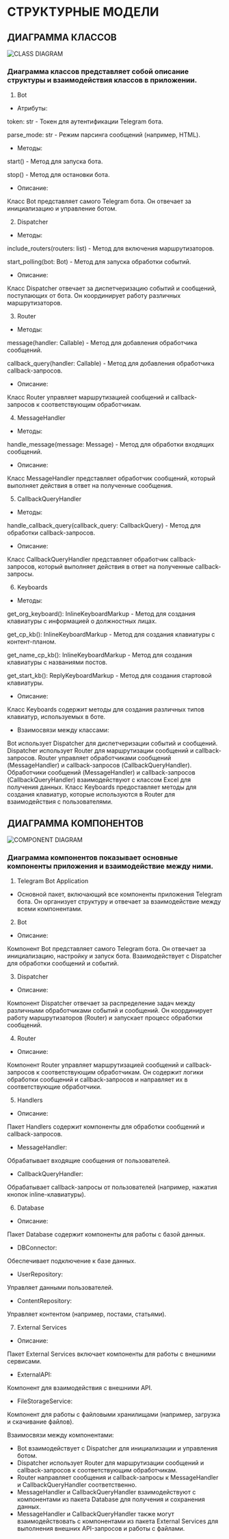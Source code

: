 # СТРУКТУРНЫЕ МОДЕЛИ

## ДИАГРАММА КЛАССОВ

![CLASS DIAGRAM](https://github.com/sinseiwas/PROspekt_bot/blob/6b714e3bdfb29a6f2e50132f1927614de408fe75/docs/diagrams/class_diagram.png)

### Диаграмма классов представляет собой описание структуры и взаимодействия классов в приложении.

1. Bot

- Атрибуты:

token: str - Токен для аутентификации Telegram бота.

parse_mode: str - Режим парсинга сообщений (например, HTML).
- Методы:

start() - Метод для запуска бота.

stop() - Метод для остановки бота.
- Описание:

Класс Bot представляет самого Telegram бота. Он отвечает за инициализацию и управление ботом.

2. Dispatcher

- Методы:

include_routers(routers: list) - Метод для включения маршрутизаторов.

start_polling(bot: Bot) - Метод для запуска обработки событий.
- Описание:

Класс Dispatcher отвечает за диспетчеризацию событий и сообщений, поступающих от бота. Он координирует работу различных маршрутизаторов.

3. Router

- Методы:

message(handler: Callable) - Метод для добавления обработчика сообщений.

callback_query(handler: Callable) - Метод для добавления обработчика callback-запросов.
- Описание:

Класс Router управляет маршрутизацией сообщений и callback-запросов к соответствующим обработчикам.

4. MessageHandler

- Методы:

handle_message(message: Message) - Метод для обработки входящих сообщений.
- Описание:

Класс MessageHandler представляет обработчик сообщений, который выполняет действия в ответ на полученные сообщения.

5. CallbackQueryHandler

- Методы:

handle_callback_query(callback_query: CallbackQuery) - Метод для обработки callback-запросов.
- Описание:

Класс CallbackQueryHandler представляет обработчик callback-запросов, который выполняет действия в ответ на полученные callback-запросы.

6. Keyboards

- Методы:

get_org_keyboard(): InlineKeyboardMarkup - Метод для создания клавиатуры с информацией о должностных лицах.

get_cp_kb(): InlineKeyboardMarkup - Метод для создания клавиатуры с контент-планом.

get_name_cp_kb(): InlineKeyboardMarkup - Метод для создания клавиатуры с названиями постов.

get_start_kb(): ReplyKeyboardMarkup - Метод для создания стартовой клавиатуры.
- Описание:

Класс Keyboards содержит методы для создания различных типов клавиатур, используемых в боте.
- Взаимосвязи между классами:

Bot использует Dispatcher для диспетчеризации событий и сообщений.
Dispatcher использует Router для маршрутизации сообщений и callback-запросов.
Router управляет обработчиками сообщений (MessageHandler) и callback-запросов (CallbackQueryHandler).
Обработчики сообщений (MessageHandler) и callback-запросов (CallbackQueryHandler) взаимодействуют с классом Excel для получения данных.
Класс Keyboards предоставляет методы для создания клавиатур, которые используются в Router для взаимодействия с пользователями.

## ДИАГРАММА КОМПОНЕНТОВ

![COMPONENT DIAGRAM](https://github.com/sinseiwas/PROspekt_bot/blob/6b714e3bdfb29a6f2e50132f1927614de408fe75/docs/diagrams/component_diagram.png)

### Диаграмма компонентов показывает основные компоненты приложения и взаимодействие между ними.

1. Telegram Bot Application

- Основной пакет, включающий все компоненты приложения Telegram бота. Он организует структуру и отвечает за взаимодействие между всеми компонентами.

2. Bot

- Описание:

Компонент Bot представляет самого Telegram бота. Он отвечает за инициализацию, настройку и запуск бота. Взаимодействует с Dispatcher для обработки сообщений и событий.

3. Dispatcher

- Описание:

Компонент Dispatcher отвечает за распределение задач между различными обработчиками событий и сообщений. Он координирует работу маршрутизаторов (Router) и запускает процесс обработки сообщений.

4. Router

- Описание:

Компонент Router управляет маршрутизацией сообщений и callback-запросов к соответствующим обработчикам. Он содержит логики обработки сообщений и callback-запросов и направляет их в соответствующие обработчики.

5. Handlers

- Описание:

Пакет Handlers содержит компоненты для обработки сообщений и callback-запросов.
- MessageHandler:

Обрабатывает входящие сообщения от пользователей.
- CallbackQueryHandler:

Обрабатывает callback-запросы от пользователей (например, нажатия кнопок inline-клавиатуры).

6. Database

- Описание:

Пакет Database содержит компоненты для работы с базой данных.
- DBConnector:

Обеспечивает подключение к базе данных.
- UserRepository:

Управляет данными пользователей.
- ContentRepository:

Управляет контентом (например, постами, статьями).

7. External Services

- Описание:

Пакет External Services включает компоненты для работы с внешними сервисами.
- ExternalAPI:

Компонент для взаимодействия с внешними API.
- FileStorageService:

Компонент для работы с файловыми хранилищами (например, загрузка и скачивание файлов).

Взаимосвязи между компонентами:
- Bot взаимодействует с Dispatcher для инициализации и управления ботом.
- Dispatcher использует Router для маршрутизации сообщений и callback-запросов к соответствующим обработчикам.
- Router направляет сообщения и callback-запросы к MessageHandler и CallbackQueryHandler соответственно.
- MessageHandler и CallbackQueryHandler взаимодействуют с компонентами из пакета Database для получения и сохранения данных.
- MessageHandler и CallbackQueryHandler также могут взаимодействовать с компонентами из пакета External Services для выполнения внешних API-запросов и работы с файлами.

